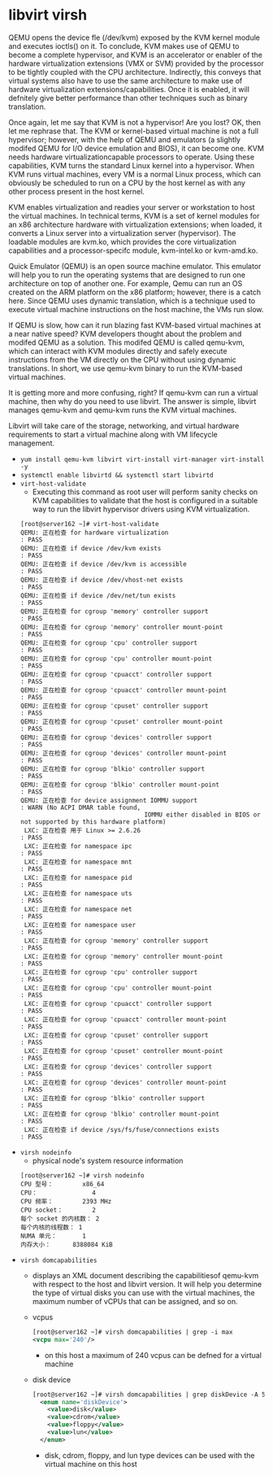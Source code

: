 
# libvirt virsh

QEMU opens the device fle (/dev/kvm) exposed by the KVM kernel module and
executes ioctls() on it. To conclude, KVM makes use of QEMU to become a complete
hypervisor, and KVM is an accelerator or enabler of the hardware virtualization
extensions (VMX or SVM) provided by the processor to be tightly coupled with the
CPU architecture. Indirectly, this conveys that virtual systems also have to use the
same architecture to make use of hardware virtualization extensions/capabilities.
Once it is enabled, it will defnitely give better performance than other techniques
such as binary translation.

Once again, let me say that KVM is not a hypervisor! Are you lost? OK, then let me
rephrase that. The KVM or kernel-based virtual machine is not a full hypervisor;
however, with the help of QEMU and emulators (a slightly modifed QEMU for I/O
device emulation and BIOS), it can become one. KVM needs hardware virtualizationcapable processors to operate. Using these capabilities, KVM turns the standard
Linux kernel into a hypervisor. When KVM runs virtual machines, every VM is
a normal Linux process, which can obviously be scheduled to run on a CPU by
the host kernel as with any other process present in the host kernel.

KVM enables virtualization and readies your server or workstation to host the
virtual machines. In technical terms, KVM is a set of kernel modules for an x86
architecture hardware with virtualization extensions; when loaded, it converts a
Linux server into a virtualization server (hypervisor). The loadable modules are
kvm.ko, which provides the core virtualization capabilities and a processor-specifc
module, kvm-intel.ko or kvm-amd.ko.

Quick Emulator (QEMU) is an open source machine emulator. This emulator will
help you to run the operating systems that are designed to run one architecture on
top of another one. For example, Qemu can run an OS created on the ARM platform
on the x86 platform; however, there is a catch here. Since QEMU uses dynamic
translation, which is a technique used to execute virtual machine instructions
on the host machine, the VMs run slow.

If QEMU is slow, how can it run blazing fast KVM-based virtual machines at a near
native speed? KVM developers thought about the problem and modifed QEMU as
a solution. This modifed QEMU is called qemu-kvm, which can interact with KVM
modules directly and safely execute instructions from the VM directly on the CPU
without using dynamic translations. In short, we use qemu-kvm binary to run the
KVM-based virtual machines.

It is getting more and more confusing, right? If qemu-kvm can run a virtual machine,
then why do you need to use libvirt. The answer is simple, libvirt manages
qemu-kvm and qemu-kvm runs the KVM virtual machines.

Libvirt will take care of the storage, networking, and virtual hardware requirements
to start a virtual machine along with VM lifecycle management.


- ```yum install qemu-kvm libvirt virt-install virt-manager virt-install -y```
- ```systemctl enable libvirtd && systemctl start libvirtd```
- ```virt-host-validate```
  - Executing this command as root user will perform sanity checks on KVM capabilities to validate that the host is configured in a
suitable way to run the libvirt hypervisor drivers using KVM virtualization.
  ```
  [root@server162 ~]# virt-host-validate
  QEMU: 正在检查 for hardware virtualization                                 : PASS
  QEMU: 正在检查 if device /dev/kvm exists                                   : PASS
  QEMU: 正在检查 if device /dev/kvm is accessible                            : PASS
  QEMU: 正在检查 if device /dev/vhost-net exists                             : PASS
  QEMU: 正在检查 if device /dev/net/tun exists                               : PASS
  QEMU: 正在检查 for cgroup 'memory' controller support                      : PASS
  QEMU: 正在检查 for cgroup 'memory' controller mount-point                  : PASS
  QEMU: 正在检查 for cgroup 'cpu' controller support                         : PASS
  QEMU: 正在检查 for cgroup 'cpu' controller mount-point                     : PASS
  QEMU: 正在检查 for cgroup 'cpuacct' controller support                     : PASS
  QEMU: 正在检查 for cgroup 'cpuacct' controller mount-point                 : PASS
  QEMU: 正在检查 for cgroup 'cpuset' controller support                      : PASS
  QEMU: 正在检查 for cgroup 'cpuset' controller mount-point                  : PASS
  QEMU: 正在检查 for cgroup 'devices' controller support                     : PASS
  QEMU: 正在检查 for cgroup 'devices' controller mount-point                 : PASS
  QEMU: 正在检查 for cgroup 'blkio' controller support                       : PASS
  QEMU: 正在检查 for cgroup 'blkio' controller mount-point                   : PASS
  QEMU: 正在检查 for device assignment IOMMU support                         : WARN (No ACPI DMAR table found, 
                                    IOMMU either disabled in BIOS or not supported by this hardware platform)
   LXC: 正在检查 用于 Linux >= 2.6.26                                      : PASS
   LXC: 正在检查 for namespace ipc                                           : PASS
   LXC: 正在检查 for namespace mnt                                           : PASS
   LXC: 正在检查 for namespace pid                                           : PASS
   LXC: 正在检查 for namespace uts                                           : PASS
   LXC: 正在检查 for namespace net                                           : PASS
   LXC: 正在检查 for namespace user                                          : PASS
   LXC: 正在检查 for cgroup 'memory' controller support                      : PASS
   LXC: 正在检查 for cgroup 'memory' controller mount-point                  : PASS
   LXC: 正在检查 for cgroup 'cpu' controller support                         : PASS
   LXC: 正在检查 for cgroup 'cpu' controller mount-point                     : PASS
   LXC: 正在检查 for cgroup 'cpuacct' controller support                     : PASS
   LXC: 正在检查 for cgroup 'cpuacct' controller mount-point                 : PASS
   LXC: 正在检查 for cgroup 'cpuset' controller support                      : PASS
   LXC: 正在检查 for cgroup 'cpuset' controller mount-point                  : PASS
   LXC: 正在检查 for cgroup 'devices' controller support                     : PASS
   LXC: 正在检查 for cgroup 'devices' controller mount-point                 : PASS
   LXC: 正在检查 for cgroup 'blkio' controller support                       : PASS
   LXC: 正在检查 for cgroup 'blkio' controller mount-point                   : PASS
   LXC: 正在检查 if device /sys/fs/fuse/connections exists                   : PASS
   ```
- ```virsh nodeinfo```
  - physical node's system resource information
  ```
  [root@server162 ~]# virsh nodeinfo 
  CPU 型号：        x86_64
  CPU：               4
  CPU 频率：        2393 MHz
  CPU socket：        2
  每个 socket 的内核数： 2
  每个内核的线程数： 1
  NUMA 单元：       1
  内存大小：      8388084 KiB
  ```
- ```virsh domcapabilities```
  -  displays an XML document describing the capabilitiesof qemu-kvm with respect to the host and libvirt version.  It will help you determine the type of virtual disks you can use with the virtual machines, the maximum number of vCPUs that can be assigned, and so on.

  - vcpus
    ```xml
    [root@server162 ~]# virsh domcapabilities | grep -i max
    <vcpu max='240'/>
    ```
    - on this host a maximum of 240 vcpus can be defned for a virtual machine
  - disk device
    ```xml
    [root@server162 ~]# virsh domcapabilities | grep diskDevice -A 5
      <enum name='diskDevice'>
        <value>disk</value>
        <value>cdrom</value>
        <value>floppy</value>
        <value>lun</value>
      </enum>
    ```
    -  disk, cdrom, floppy, and lun type devices can be used with the virtual machine on this host
    
    
    
    
    
    
    
    
    
    
    
    
    
    
    
    
    
    
    
    
    
    
    
    
    
    
    
    
    
    
    

